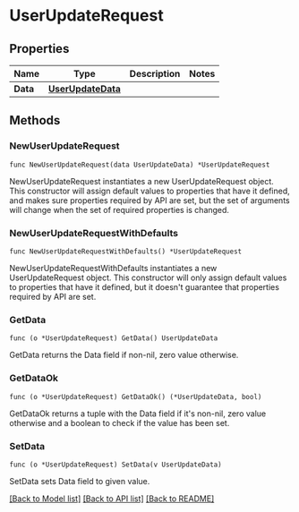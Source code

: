 # UserUpdateRequest

## Properties

Name | Type | Description | Notes
---- | ---- | ----------- | ------
**Data** | [**UserUpdateData**](UserUpdateData.md) |  | 

## Methods

### NewUserUpdateRequest

`func NewUserUpdateRequest(data UserUpdateData) *UserUpdateRequest`

NewUserUpdateRequest instantiates a new UserUpdateRequest object.
This constructor will assign default values to properties that have it defined,
and makes sure properties required by API are set, but the set of arguments
will change when the set of required properties is changed.

### NewUserUpdateRequestWithDefaults

`func NewUserUpdateRequestWithDefaults() *UserUpdateRequest`

NewUserUpdateRequestWithDefaults instantiates a new UserUpdateRequest object.
This constructor will only assign default values to properties that have it defined,
but it doesn't guarantee that properties required by API are set.

### GetData

`func (o *UserUpdateRequest) GetData() UserUpdateData`

GetData returns the Data field if non-nil, zero value otherwise.

### GetDataOk

`func (o *UserUpdateRequest) GetDataOk() (*UserUpdateData, bool)`

GetDataOk returns a tuple with the Data field if it's non-nil, zero value otherwise
and a boolean to check if the value has been set.

### SetData

`func (o *UserUpdateRequest) SetData(v UserUpdateData)`

SetData sets Data field to given value.



[[Back to Model list]](../README.md#documentation-for-models) [[Back to API list]](../README.md#documentation-for-api-endpoints) [[Back to README]](../README.md)


